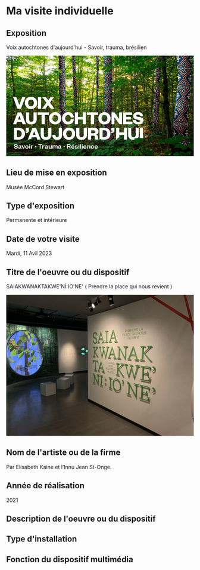 # **Ma visite individuelle**

## Exposition
Voix autochtones d'aujourd'hui - Savoir, trauma, brésilien

![image sélection nom du fichier](media/vi_affiche_01.jpg)

## Lieu de mise en exposition
Musée McCord Stewart

## Type d'exposition
Permanente et intérieure

## Date de votre visite
Mardi, 11 Avil 2023

## Titre de l'oeuvre ou du dispositif
SAIAKWANAKTAKWE'NÍ:IO'NE' ( Prendre la place qui nous revient )

![image sélection nom du fichier](media/vi_global_02.png)


## Nom de l'artiste ou de la firme
Par Elisabeth Kaine et l’Innu Jean St-Onge.

## Année de réalisation
2021

## Description de l'oeuvre ou du dispositif

## Type d'installation

## Fonction du dispositif multimédia
